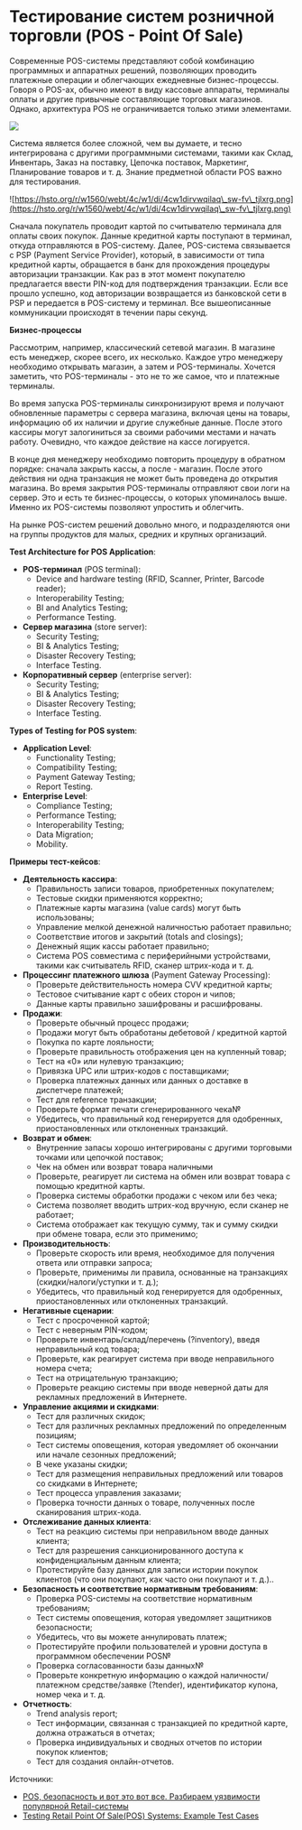 # Тестирование систем розничной торговли (POS - Point Of Sale)

Современные POS-системы представляют собой комбинацию программных и аппаратных решений, позволяющих проводить платежные операции и облегчающих ежедневные бизнес-процессы. Говоря о POS-ах, обычно имеют в виду кассовые аппараты, терминалы оплаты и другие привычные составляющие торговых магазинов. Однако, архитектура POS не ограничивается только этими элементами.

![](https://lh6.googleusercontent.com/OePHPvMfvlMLAJWc6ibMhdwb03dri165bKJLgHuFkRyFFBIp1dmvwN5VTOiRhFf9ILbYyPQ-9CLPueas1L95eWk3gfKEusy2I0YcQCeaW4I63N9\_TUtwO3n9mO9spxEGBq5nfQoI)

Система является более сложной, чем вы думаете, и тесно интегрирована с другими программными системами, такими как Склад, Инвентарь, Заказ на поставку, Цепочка поставок, Маркетинг, Планирование товаров и т. д. Знание предметной области POS важно для тестирования.

![https://hsto.org/r/w1560/webt/4c/w1/di/4cw1dirvwqilaq\_sw-fv\_tjlxrg.png](https://hsto.org/r/w1560/webt/4c/w1/di/4cw1dirvwqilaq\_sw-fv\_tjlxrg.png)

Сначала покупатель проводит картой по считывателю терминала для оплаты своих покупок. Данные кредитной карты поступают в терминал, откуда отправляются в POS-систему. Далее, POS-система связывается с PSP (Payment Service Provider), который, в зависимости от типа кредитной карты, обращается в банк для прохождения процедуры авторизации транзакции. Как раз в этот момент покупателю предлагается ввести PIN-код для подтверждения транзакции. Если все прошло успешно, код авторизации возвращается из банковской сети в PSP и передается в POS-систему и терминал. Все вышеописанные коммуникации происходят в течении пары секунд.

**Бизнес-процессы**

Рассмотрим, например, классический сетевой магазин. В магазине есть менеджер, скорее всего, их несколько. Каждое утро менеджеру необходимо открывать магазин, а затем и POS-терминалы. Хочется заметить, что POS-терминалы - это не то же самое, что и платежные терминалы.

Во время запуска POS-терминалы синхронизируют время и получают обновленные параметры с сервера магазина, включая цены на товары, информацию об их наличии и другие служебные данные. После этого кассиры могут залогиниться за своими рабочими местами и начать работу. Очевидно, что каждое действие на кассе логируется.

В конце дня менеджеру необходимо повторить процедуру в обратном порядке: сначала закрыть кассы, а после - магазин. После этого действия ни одна транзакция не может быть проведена до открытия магазина. Во время закрытия POS-терминалы отправляют свои логи на сервер. Это и есть те бизнес-процессы, о которых упоминалось выше. Именно их POS-системы позволяют упростить и облегчить.

На рынке POS-систем решений довольно много, и подразделяются они на группы продуктов для малых, средних и крупных организаций.

**Test Architecture for POS Application**:

* **POS-терминал** (POS terminal):
  * Device and hardware testing (RFID, Scanner, Printer, Barcode reader);
  * Interoperability Testing;
  * BI and Analytics Testing;
  * Performance Testing.
* **Сервер магазина** (store server):
  * Security Testing;
  * BI & Analytics Testing;
  * Disaster Recovery Testing;
  * Interface Testing.
* **Корпоративный сервер** (enterprise server):
  * Security Testing;
  * BI & Analytics Testing;
  * Disaster Recovery Testing;
  * Interface Testing.

**Types of Testing for POS system**:

* **Application Level**:
  * Functionality Testing;
  * Compatibility Testing;
  * Payment Gateway Testing;
  * Report Testing.
* **Enterprise Level**:
  * Compliance Testing;
  * Performance Testing;
  * Interoperability Testing;
  * Data Migration;
  * Mobility.

**Примеры тест-кейсов**:

* **Деятельность кассира**:
  * Правильность записи товаров, приобретенных покупателем;
  * Тестовые скидки применяются корректно;
  * Платежные карты магазина (value cards) могут быть использованы;
  * Управление мелкой денежной наличностью работает правильно;
  * Соответствие итогов и закрытий (totals and closings);
  * Денежный ящик кассы работает правильно;
  * Система POS совместима с периферийными устройствами, такими как считыватель RFID, сканер штрих-кода и т. д.
* **Процессинг платежного шлюза** (Payment Gateway Processing):
  * Проверьте действительность номера CVV кредитной карты;
  * Тестовое считывание карт с обеих сторон и чипов;
  * Данные карты правильно зашифрованы и расшифрованы.
* **Продажи**:
  * Проверьте обычный процесс продажи;
  * Продажи могут быть обработаны дебетовой / кредитной картой
  * Покупка по карте лояльности;
  * Проверьте правильность отображения цен на купленный товар;
  * Тест на «0» или нулевую транзакцию;
  * Привязка UPC или штрих-кодов с поставщиками;
  * Проверка платежных данных или данных о доставке в диспетчере платежей;
  * Тест для reference транзакции;
  * Проверьте формат печати сгенерированного чека№
  * Убедитесь, что правильный код генерируется для одобренных, приостановленных или отклоненных транзакций.
* **Возврат и обмен**:
  * Внутренние запасы хорошо интегрированы с другими торговыми точками или цепочкой поставок;
  * Чек на обмен или возврат товара наличными
  * Проверьте, реагирует ли система на обмен или возврат товара с помощью кредитной карты.
  * Проверка системы обработки продажи с чеком или без чека;
  * Система позволяет вводить штрих-код вручную, если сканер не работает;
  * Система отображает как текущую сумму, так и сумму скидки при обмене товара, если это применимо;
* **Производительность**:
  * Проверьте скорость или время, необходимое для получения ответа или отправки запроса;
  * Проверьте, применимы ли правила, основанные на транзакциях (скидки/налоги/уступки и т. д.);
  * Убедитесь, что правильный код генерируется для одобренных, приостановленных или отклоненных транзакций.
* **Негативные сценарии**:
  * Тест с просроченной картой;
  * Тест с неверным PIN-кодом;
  * Проверьте инвентарь/склад/перечень (?inventory), введя неправильный код товара;
  * Проверьте, как реагирует система при вводе неправильного номера счета;
  * Тест на отрицательную транзакцию;
  * Проверьте реакцию системы при вводе неверной даты для рекламных предложений в Интернете.
* **Управление акциями и скидками**:
  * Тест для различных скидок;
  * Тест для различных рекламных предложений по определенным позициям;
  * Тест системы оповещения, которая уведомляет об окончании или начале сезонных предложений;
  * В чеке указаны скидки;
  * Тест для размещения неправильных предложений или товаров со скидками в Интернете;
  * Тест процесса управления заказами;
  * Проверка точности данных о товаре, полученных после сканирования штрих-кода.
* **Отслеживание данных клиента**:
  * Тест на реакцию системы при неправильном вводе данных клиента;
  * Тест для разрешения санкционированного доступа к конфиденциальным данным клиента;
  * Протестируйте базу данных для записи истории покупок клиентов (что они покупают, как часто они покупают и т. д.)..
* **Безопасность и соответствие нормативным требованиям**:
  * Проверка POS-системы на соответствие нормативным требованиям;
  * Тест системы оповещения, которая уведомляет защитников безопасности;
  * Убедитесь, что вы можете аннулировать платеж;
  * Протестируйте профили пользователей и уровни доступа в программном обеспечении POS№
  * Проверка согласованности базы данных№
  * Проверьте конкретную информацию о каждой наличности/платежном средстве/заявке (?tender), идентификатор купона, номер чека и т. д.
* **Отчетность**:
  * Trend analysis report;
  * Тест информации, связанная с транзакцией по кредитной карте, должна отражаться в отчетах;
  * Проверка индивидуальных и сводных отчетов по истории покупок клиентов;
  * Тест для создания онлайн-отчетов.

Источники:

* [POS, безопасность и вот это вот все. Разбираем уязвимости популярной Retail-системы](https://habr.com/ru/company/dsec/blog/347432/)
* [Testing Retail Point Of Sale(POS) Systems: Example Test Cases](https://www.guru99.com/testing-for-retail-pos-point-of-sale-system.html)
